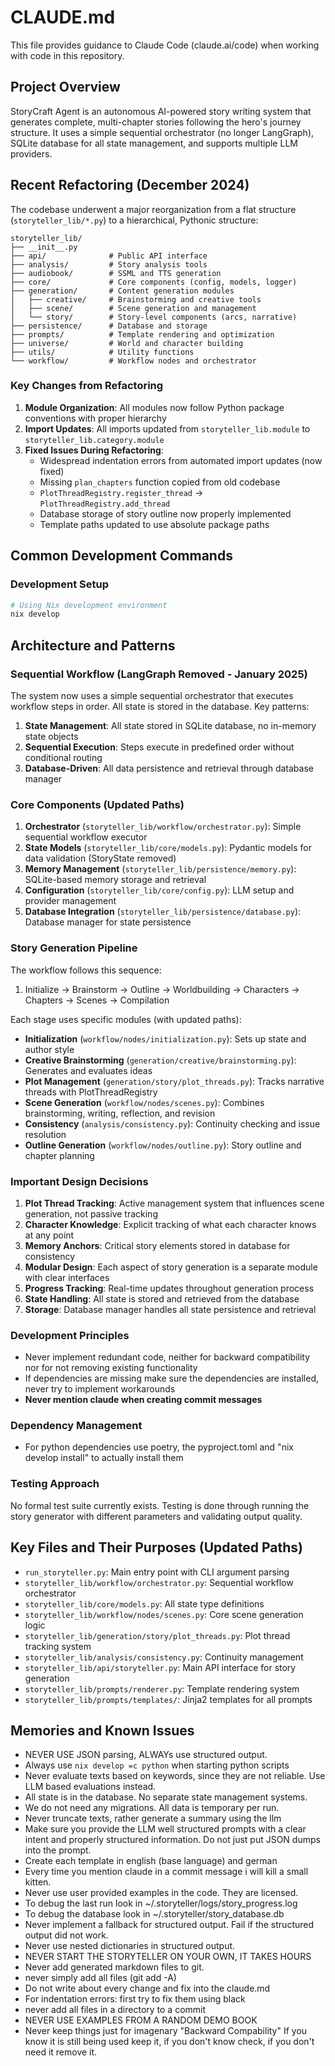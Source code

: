 # CLAUDE.md

This file provides guidance to Claude Code (claude.ai/code) when working with code in this repository.

## Project Overview

StoryCraft Agent is an autonomous AI-powered story writing system that generates complete, multi-chapter stories following the hero's journey structure. It uses a simple sequential orchestrator (no longer LangGraph), SQLite database for all state management, and supports multiple LLM providers.

## Recent Refactoring (December 2024)

The codebase underwent a major reorganization from a flat structure (`storyteller_lib/*.py`) to a hierarchical, Pythonic structure:

```
storyteller_lib/
├── __init__.py
├── api/              # Public API interface
├── analysis/         # Story analysis tools
├── audiobook/        # SSML and TTS generation
├── core/             # Core components (config, models, logger)
├── generation/       # Content generation modules
│   ├── creative/     # Brainstorming and creative tools
│   ├── scene/        # Scene generation and management
│   └── story/        # Story-level components (arcs, narrative)
├── persistence/      # Database and storage
├── prompts/          # Template rendering and optimization
├── universe/         # World and character building
├── utils/            # Utility functions
└── workflow/         # Workflow nodes and orchestrator
```

### Key Changes from Refactoring

1. **Module Organization**: All modules now follow Python package conventions with proper hierarchy
2. **Import Updates**: All imports updated from `storyteller_lib.module` to `storyteller_lib.category.module`
3. **Fixed Issues During Refactoring**:
   - Widespread indentation errors from automated import updates (now fixed)
   - Missing `plan_chapters` function copied from old codebase
   - `PlotThreadRegistry.register_thread` → `PlotThreadRegistry.add_thread`
   - Database storage of story outline now properly implemented
   - Template paths updated to use absolute package paths

## Common Development Commands

### Development Setup
```bash
# Using Nix development environment
nix develop
```

## Architecture and Patterns

### Sequential Workflow (LangGraph Removed - January 2025)
The system now uses a simple sequential orchestrator that executes workflow steps in order. All state is stored in the database. Key patterns:

1. **State Management**: All state stored in SQLite database, no in-memory state objects
2. **Sequential Execution**: Steps execute in predefined order without conditional routing
3. **Database-Driven**: All data persistence and retrieval through database manager

### Core Components (Updated Paths)

1. **Orchestrator** (`storyteller_lib/workflow/orchestrator.py`): Simple sequential workflow executor
2. **State Models** (`storyteller_lib/core/models.py`): Pydantic models for data validation (StoryState removed)
3. **Memory Management** (`storyteller_lib/persistence/memory.py`): SQLite-based memory storage and retrieval
4. **Configuration** (`storyteller_lib/core/config.py`): LLM setup and provider management
5. **Database Integration** (`storyteller_lib/persistence/database.py`): Database manager for state persistence

### Story Generation Pipeline

The workflow follows this sequence:
1. Initialize → Brainstorm → Outline → Worldbuilding → Characters → Chapters → Scenes → Compilation

Each stage uses specific modules (with updated paths):
- **Initialization** (`workflow/nodes/initialization.py`): Sets up state and author style
- **Creative Brainstorming** (`generation/creative/brainstorming.py`): Generates and evaluates ideas
- **Plot Management** (`generation/story/plot_threads.py`): Tracks narrative threads with PlotThreadRegistry
- **Scene Generation** (`workflow/nodes/scenes.py`): Combines brainstorming, writing, reflection, and revision
- **Consistency** (`analysis/consistency.py`): Continuity checking and issue resolution
- **Outline Generation** (`workflow/nodes/outline.py`): Story outline and chapter planning

### Important Design Decisions

1. **Plot Thread Tracking**: Active management system that influences scene generation, not passive tracking
2. **Character Knowledge**: Explicit tracking of what each character knows at any point
3. **Memory Anchors**: Critical story elements stored in database for consistency
4. **Modular Design**: Each aspect of story generation is a separate module with clear interfaces
5. **Progress Tracking**: Real-time updates throughout generation process
6. **State Handling**: All state is stored and retrieved from the database
7. **Storage**: Database manager handles all state persistence and retrieval

### Development Principles

- Never implement redundant code, neither for backward compatibility nor for not removing existing functionality
- If dependencies are missing make sure the dependencies are installed, never try to implement workarounds
- **Never mention claude when creating commit messages**

### Dependency Management

- For python dependencies use poetry, the pyproject.toml and "nix develop install" to actually install them

### Testing Approach

No formal test suite currently exists. Testing is done through running the story generator with different parameters and validating output quality.

## Key Files and Their Purposes (Updated Paths)

- `run_storyteller.py`: Main entry point with CLI argument parsing
- `storyteller_lib/workflow/orchestrator.py`: Sequential workflow orchestrator
- `storyteller_lib/core/models.py`: All state type definitions
- `storyteller_lib/workflow/nodes/scenes.py`: Core scene generation logic
- `storyteller_lib/generation/story/plot_threads.py`: Plot thread tracking system
- `storyteller_lib/analysis/consistency.py`: Continuity management
- `storyteller_lib/api/storyteller.py`: Main API interface for story generation
- `storyteller_lib/prompts/renderer.py`: Template rendering system
- `storyteller_lib/prompts/templates/`: Jinja2 templates for all prompts

## Memories and Known Issues

- NEVER USE JSON parsing, ALWAYs use structured output.
- Always use `nix develop =c python` when starting python scripts
- Never evaluate texts based on keywords, since they are not reliable. Use LLM based evaluations instead.
- All state is in the database. No separate state management systems.
- We do not need any migrations. All data is temporary per run.
- Never truncate texts, rather generate a summary using the llm
- Make sure you provide the LLM well structured prompts with a clear intent and properly structured information. Do not just put JSON dumps into the prompt.
- Create each template in english (base language) and german
- Every time you mention claude in a commit message i will kill a small kitten.
- Never use user provided examples in the code. They are licensed.
- To debug the last run look in  ~/.storyteller/logs/story_progress.log
- To debug the database look in ~/.storyteller/story_database.db
- Never implement a fallback for structured output. Fail if the structured output did not work.
- Never use nested dictionaries in structured output.
- NEVER START THE STORYTELLER ON YOUR OWN, IT TAKES HOURS
- Never add generated markdown files to git.
- never simply add all files (git add -A)
- Do not write about every change and fix into the claude.md
- For indentation errors: first try to fix them using black
- never add all files in a directory to a commit
- NEVER USE EXAMPLES FROM A RANDOM DEMO BOOK
- Never keep things just for imagenary "Backward Compability" If you know it is still being used keep it, if you don't know check, if you don't need it remove it.
